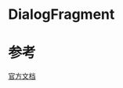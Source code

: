 # DialogFragment

# 参考

[官方文档](https://developer.android.com/reference/kotlin/androidx/fragment/app/DialogFragment?hl=en)